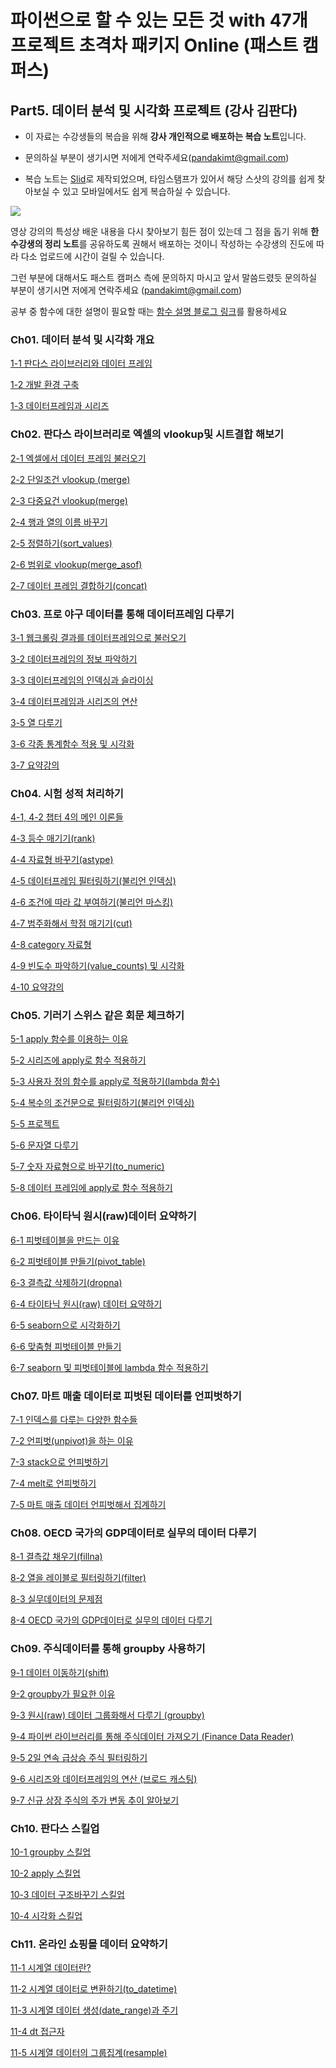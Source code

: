 
# 파이썬으로 할 수 있는 모든 것 with 47개 프로젝트 초격차 패키지 Online (패스트 캠퍼스)

## Part5. 데이터 분석 및 시각화 프로젝트 (강사 김판다)

- 이 자료는 수강생들의 복습을 위해 **강사 개인적으로 배포하는 복습 노트**입니다. 

- 문의하실 부분이 생기시면 저에게 연락주세요(pandakimt@gmail.com)

- 복습 노트는 [Slid](https://app.slid.cc/)로 제작되었으며, 타임스탬프가 있어서 해당 스샷의 강의를 쉽게 찾아보실 수 있고 모바일에서도 쉽게 복습하실 수 있습니다.

![](https://i.ibb.co/2Y9bn8G/02.jpg)


영상 강의의 특성상 배운 내용을 다시 찾아보기 힘든 점이 있는데 그 점을 돕기 위해 **한 수강생의 정리 노트**를 공유하도록 권해서 배포하는 것이니 작성하는 수강생의 진도에 따라 다소 업로드에 시간이 걸릴 수 있습니다. 

그런 부분에 대해서도 패스트 캠퍼스 측에 문의하지 마시고 앞서 말씀드렸듯 문의하실 부분이 생기시면 저에게 연락주세요 (pandakimt@gmail.com)




공부 중 함수에 대한 설명이 필요할 때는 [함수 설명 블로그 링크](https://kimpanda.tistory.com/category/%ED%8C%90%EB%8B%A4%EC%8A%A4%EA%B0%95%EC%9D%98/%ED%8C%90%EB%8B%A4%EC%8A%A4%20%ED%95%A8%EC%88%98%EC%84%A4%EB%AA%85)를 활용하세요



### Ch01. 데이터 분석 및 시각화 개요

[1-1 판다스 라이브러리와 데이터 프레임](https://www.slid.cc/ko/share/docs/11-%ED%8C%90%EB%8B%A4%EC%8A%A4-%EB%9D%BC%EC%9D%B4%EB%B8%8C%EB%9F%AC%EB%A6%AC%EC%99%80-%EB%8D%B0%EC%9D%B4%ED%84%B0-%ED%94%84%EB%A0%88%EC%9E%84-3d1a2a04a3204ab2927449c110eca631)

[1-2 개발 환경 구축](https://www.slid.cc/ko/share/docs/12-%EA%B0%9C%EB%B0%9C-%ED%99%98%EA%B2%BD-%EA%B5%AC%EC%B6%95-be37e35994114d989cad32a9aa5a272c)

[1-3 데이터프레임과 시리즈](https://www.slid.cc/ko/share/docs/13-%EB%8D%B0%EC%9D%B4%ED%84%B0-%ED%94%84%EB%A0%88%EC%9E%84%EA%B3%BC-%EC%8B%9C%EB%A6%AC%EC%A6%88-1d140830593947858b3200d29d97651c)


### Ch02. 판다스 라이브러리로 엑셀의 vlookup및 시트결합 해보기

[2-1 엑셀에서 데이터 프레임 불러오기](https://www.slid.cc/ko/share/docs/21-%EC%97%91%EC%85%80%EC%97%90%EC%84%9C-%EB%8D%B0%EC%9D%B4%ED%84%B0-%ED%94%84%EB%A0%88%EC%9E%84-%EB%B6%88%EB%9F%AC%EC%98%A4%EA%B8%B0readexcel-944866819f95474194af0df97630ebd0)

[2-2 단일조건 vlookup (merge)](https://www.slid.cc/ko/share/docs/22-%EB%8B%A8%EC%9D%BC%EC%A1%B0%EA%B1%B4-vlookup-merge-4f3d3a7acd99420a881b64c0b5988432)

[2-3 다중요건 vlookup(merge)](https://www.slid.cc/ko/share/docs/23-%EB%8B%A4%EC%A4%91%EC%9A%94%EA%B1%B4-vlookupmerge-0f8a7d9da41c4c15b5372226dedadb82)

[2-4 행과 열의 이름 바꾸기](https://www.slid.cc/ko/share/docs/24-%ED%96%89%EA%B3%BC-%EC%97%B4%EC%9D%98-%EC%9D%B4%EB%A6%84-%EB%B0%94%EA%BE%B8%EA%B8%B0-ce4746bdcfa349b1a63f75937ef72904)

[2-5 정렬하기(sort_values)](https://www.slid.cc/ko/share/docs/25-%EC%A0%95%EB%A0%AC%ED%95%98%EA%B8%B0sortvalues-8918d71784ec401ab06c0c5bb8b23c80)

[2-6 범위로 vlookup(merge_asof)](https://www.slid.cc/ko/share/docs/26-%EB%B2%94%EC%9C%84%EB%A1%9C-vlookupmergeasof-c34a6ca14ffe4180b93993356bd7ff59)

[2-7 데이터 프레임 결합하기(concat)](https://www.slid.cc/ko/share/docs/27-%EB%8D%B0%EC%9D%B4%ED%84%B0-%ED%94%84%EB%A0%88%EC%9E%84-%EA%B2%B0%ED%95%A9%ED%95%98%EA%B8%B0concat-6d608edfa9b945ad859fa65f8b9dcef5)



### Ch03. 프로 야구 데이터를 통해 데이터프레임 다루기

[3-1 웹크롤링 결과를 데이터프레임으로 불러오기](https://www.slid.cc/ko/share/docs/31-%EC%9B%B9%ED%81%AC%EB%A1%A4%EB%A7%81-%EA%B2%B0%EA%B3%BC%EB%A5%BC-%EB%8D%B0%EC%9D%B4%ED%84%B0%ED%94%84%EB%A0%88%EC%9E%84%EC%9C%BC%EB%A1%9C-%EB%B6%88%EB%9F%AC%EC%98%A4%EA%B8%B0-ebc455a6811c44a593729ba104e1efdb)

[3-2 데이터프레임의 정보 파악하기](https://www.slid.cc/ko/share/docs/32-%EB%8D%B0%EC%9D%B4%ED%84%B0%ED%94%84%EB%A0%88%EC%9E%84%EC%9D%98-%EC%A0%95%EB%B3%B4-%ED%8C%8C%EC%95%85%ED%95%98%EA%B8%B0-8bc7ebf7d1354acfbcc3f78e09805e97)

[3-3 데이터프레임의 인덱싱과 슬라이싱](https://www.slid.cc/ko/share/docs/33-%EB%8D%B0%EC%9D%B4%ED%84%B0%ED%94%84%EB%A0%88%EC%9E%84%EC%9D%98-%EC%9D%B8%EB%8D%B1%EC%8B%B1%EA%B3%BC-%EC%8A%AC%EB%9D%BC%EC%9D%B4%EC%8B%B1-7233d5285ab94db7bac09290b917381f)

[3-4 데이터프레임과 시리즈의 연산](https://www.slid.cc/ko/share/docs/34-%EB%8D%B0%EC%9D%B4%ED%84%B0%ED%94%84%EB%A0%88%EC%9E%84%EA%B3%BC-%EC%8B%9C%EB%A6%AC%EC%A6%88%EC%9D%98-%EC%97%B0%EC%82%B0-6d740cc3ed774e7693d64a327c3cfb87)

[3-5 열 다루기](https://www.slid.cc/ko/share/docs/35-%EC%97%B4-%EB%8B%A4%EB%A3%A8%EA%B8%B0-368dae597ede4a0484250a2f3f4ddba6)

[3-6 각종 통계함수 적용 및 시각화](https://www.slid.cc/ko/share/docs/36-%EA%B0%81%EC%A2%85-%ED%86%B5%EA%B3%84%ED%95%A8%EC%88%98-%EC%A0%81%EC%9A%A9-%EB%B0%8F-%EC%8B%9C%EA%B0%81%ED%99%94-4f2637dc7a0a491db3080f546d23ad68)

[3-7 요약강의](https://www.slid.cc/ko/share/docs/37-%EC%9A%94%EC%95%BD%EA%B0%95%EC%9D%98-1d0380961db448ee83f332b7bc646e97)


### Ch04. 시험 성적 처리하기

[4-1, 4-2 챕터 4의 메인 이론들](https://www.slid.cc/ko/share/docs/41-42-%EC%B1%95%ED%84%B0-4%EC%9D%98-%EB%A9%94%EC%9D%B8-%EC%9D%B4%EB%A1%A0%EB%93%A4-1969ef7d94b5485386eb63fdf321a984)

[4-3 등수 매기기(rank)](https://www.slid.cc/ko/share/docs/43-%EB%93%B1%EC%88%98-%EB%A7%A4%EA%B8%B0%EA%B8%B0rank-64d8131cac3e4e7aae8f85d53c9b9b75)

[4-4 자료형 바꾸기(astype)](https://www.slid.cc/ko/share/docs/44-%EC%9E%90%EB%A3%8C%ED%98%95-%EB%B0%94%EA%BE%B8%EA%B8%B0astype-a5667dc77fc94337b21f6e2512a37c67)

[4-5 데이터프레임 필터링하기(불리언 인덱싱)](https://www.slid.cc/ko/share/docs/45-%EB%8D%B0%EC%9D%B4%ED%84%B0%ED%94%84%EB%A0%88%EC%9E%84-%ED%95%84%ED%84%B0%EB%A7%81%ED%95%98%EA%B8%B0%EB%B6%88%EB%A6%AC%EC%96%B8-%EC%9D%B8%EB%8D%B1%EC%8B%B1-9b506776b4e844909f0e339e6a729567)

[4-6 조건에 따라 값 부여하기(불리언 마스킹)](https://www.slid.cc/ko/share/docs/46-%EC%A1%B0%EA%B1%B4%EC%97%90-%EB%94%B0%EB%9D%BC-%EA%B0%92-%EB%B6%80%EC%97%AC%ED%95%98%EA%B8%B0%EB%B6%88%EB%A6%AC%EC%96%B8-%EB%A7%88%EC%8A%A4%ED%82%B9-051ad24c1d464a3f93c934461be89d7d)

[4-7 범주화해서 학점 매기기(cut)](https://www.slid.cc/ko/share/docs/47-%EB%B2%94%EC%A3%BC%ED%99%94%ED%95%B4%EC%84%9C-%ED%95%99%EC%A0%90-%EB%A7%A4%EA%B8%B0%EA%B8%B0cut-6128a29725a14e5c8f836e44d856fe49)

[4-8 category 자료형](https://www.slid.cc/ko/share/docs/48-category-%EC%9E%90%EB%A3%8C%ED%98%95-4da117dd6b8f42b0a82306d79a1f425a)

[4-9 빈도수 파악하기(value_counts) 및 시각화](https://www.slid.cc/ko/share/docs/49-%EB%B9%88%EB%8F%84%EC%88%98-%ED%8C%8C%EC%95%85%ED%95%98%EA%B8%B0valuecounts-%EB%B0%8F-%EC%8B%9C%EA%B0%81%ED%99%94-d91c97a4495c495d9583822ffacead0d)

[4-10 요약강의](https://www.slid.cc/ko/share/docs/410-%EC%9A%94%EC%95%BD%EA%B0%95%EC%9D%98-c52d95c752d2460f94b4d26fb680878c)


### Ch05. 기러기 스위스 같은 회문 체크하기

[5-1 apply 함수를 이용하는 이유](https://www.slid.cc/ko/share/docs/51-apply-%ED%95%A8%EC%88%98%EB%A5%BC-%EC%9D%B4%EC%9A%A9%ED%95%98%EB%8A%94-%EC%9D%B4%EC%9C%A0-ff4eaa9f510749558789258b68301842)

[5-2 시리즈에 apply로 함수 적용하기](https://www.slid.cc/ko/share/docs/52-%EC%8B%9C%EB%A6%AC%EC%A6%88%EC%97%90-apply%EB%A1%9C-%ED%95%A8%EC%88%98-%EC%A0%81%EC%9A%A9%ED%95%98%EA%B8%B0-3fb7788b14e24c3da44ddd70eaf9abf8)

[5-3 사용자 정의 함수를 apply로 적용하기(lambda 함수)](https://www.slid.cc/ko/share/docs/53-%EC%82%AC%EC%9A%A9%EC%9E%90-%EC%A0%95%EC%9D%98-%ED%95%A8%EC%88%98%EB%A5%BC-apply%EB%A1%9C-%EC%A0%81%EC%9A%A9%ED%95%98%EA%B8%B0lambda-%ED%95%A8%EC%88%98-a0ba2bd0aafc4fdaa15f16adb9171ffc)

[5-4 복수의 조건문으로 필터링하기(불리언 인덱싱)](https://www.slid.cc/ko/share/docs/54-%EB%B3%B5%EC%88%98%EC%9D%98-%EC%A1%B0%EA%B1%B4%EB%AC%B8%EC%9C%BC%EB%A1%9C-%ED%95%84%ED%84%B0%EB%A7%81%ED%95%98%EA%B8%B0%EB%B6%88%EB%A6%AC%EC%96%B8-%EC%9D%B8%EB%8D%B1%EC%8B%B1-14e38e97076b4276a6c6a8e0210398b4)

[5-5 프로젝트](https://www.slid.cc/ko/share/docs/55-%ED%94%84%EB%A1%9C%EC%A0%9D%ED%8A%B8-44f80d05e15e4fdcb6666b7ee19739ab)

[5-6 문자열 다루기](https://www.slid.cc/ko/share/docs/56-%EB%AC%B8%EC%9E%90%EC%97%B4-%EB%8B%A4%EB%A3%A8%EA%B8%B0-b0e24679428c4cb3823515a95e3ffce3)

[5-7 숫자 자료형으로 바꾸기(to_numeric)](https://www.slid.cc/ko/share/docs/57-%EC%88%AB%EC%9E%90-%EC%9E%90%EB%A3%8C%ED%98%95%EC%9C%BC%EB%A1%9C-%EB%B0%94%EA%BE%B8%EA%B8%B0tonumeric-5b50bc48811d4ffd89afe555da32fafc)

[5-8 데이터 프레임에 apply로 함수 적용하기](https://www.slid.cc/ko/share/docs/58-%EB%8D%B0%EC%9D%B4%ED%84%B0-%ED%94%84%EB%A0%88%EC%9E%84%EC%97%90-apply%EB%A1%9C-%ED%95%A8%EC%88%98-%EC%A0%81%EC%9A%A9%ED%95%98%EA%B8%B0-4b872b7ace2745eb98b5132a9f427716)



### Ch06. 타이타닉 원시(raw)데이터 요약하기

[6-1 피벗테이블을 만드는 이유](https://www.slid.cc/ko/share/docs/61-%ED%94%BC%EB%B2%97%ED%85%8C%EC%9D%B4%EB%B8%94%EC%9D%84-%EB%A7%8C%EB%93%9C%EB%8A%94-%EC%9D%B4%EC%9C%A0-c43e9ca19d624509b966088569f9757c)

[6-2 피벗테이블 만들기(pivot_table)](https://www.slid.cc/ko/share/docs/62-%ED%94%BC%EB%B2%97%ED%85%8C%EC%9D%B4%EB%B8%94-%EB%A7%8C%EB%93%A4%EA%B8%B0pivottable-a2aa40a4321e4afd8765a43097bedd16)

[6-3 결측값 삭제하기(dropna)](https://www.slid.cc/ko/share/docs/63-%EA%B2%B0%EC%B8%A1%EA%B0%92-%EC%82%AD%EC%A0%9C%ED%95%98%EA%B8%B0dropna-7451d9ca8c2a45dba007cac668bff4a1)

[6-4 타이타닉 원시(raw) 데이터 요약하기](https://www.slid.cc/ko/share/docs/64-%ED%83%80%EC%9D%B4%ED%83%80%EB%8B%89-%EC%9B%90%EC%8B%9Craw-%EB%8D%B0%EC%9D%B4%ED%84%B0-%EC%9A%94%EC%95%BD%ED%95%98%EA%B8%B0-67593cebbb8542d3845da88aff60dab3)

[6-5 seaborn으로 시각화하기](https://www.slid.cc/ko/share/docs/65-seaborn%EC%9C%BC%EB%A1%9C-%EC%8B%9C%EA%B0%81%ED%99%94%ED%95%98%EA%B8%B0-c18ad9b8f2b944f5bce0d85369e5368e)

[6-6 맞춤형 피벗테이블 만들기](https://www.slid.cc/ko/share/docs/66-%EB%A7%9E%EC%B6%A4%ED%98%95-%ED%94%BC%EB%B2%97%ED%85%8C%EC%9D%B4%EB%B8%94-%EB%A7%8C%EB%93%A4%EA%B8%B0-f02a8481b4c34f68bde63c8a16f0dd25)

[6-7 seaborn 및 피벗테이블에 lambda 함수 적용하기](https://www.slid.cc/ko/share/docs/67-seaborn-%EB%B0%8F-%ED%94%BC%EB%B2%97%ED%85%8C%EC%9D%B4%EB%B8%94%EC%97%90-lambda-%ED%95%A8%EC%88%98-%EC%A0%81%EC%9A%A9%ED%95%98%EA%B8%B0-121ca9e1b70841f9832acc9f08cc0a10)




### Ch07. 마트 매출 데이터로 피벗된 데이터를 언피벗하기

[7-1 인덱스를 다루는 다양한 함수들](https://www.slid.cc/ko/share/docs/71-%EC%9D%B8%EB%8D%B1%EC%8A%A4%EB%A5%BC-%EB%8B%A4%EB%A3%A8%EB%8A%94-%EB%8B%A4%EC%96%91%ED%95%9C-%ED%95%A8%EC%88%98%EB%93%A4-d7a76346475e46a3bc3ebca87c7e94b9)

[7-2 언피벗(unpivot)을 하는 이유](https://www.slid.cc/ko/share/docs/72-%EC%96%B8%ED%94%BC%EB%B2%97unpivot%EC%9D%84-%ED%95%98%EB%8A%94-%EC%9D%B4%EC%9C%A0-249de9aa7b174c73a695ba09bb2e9a34)

[7-3 stack으로 언피벗하기](https://www.slid.cc/ko/share/docs/73-stack%EC%9C%BC%EB%A1%9C-%EC%96%B8%ED%94%BC%EB%B2%97%ED%95%98%EA%B8%B0-de63a27048f44ae5a66d6b700d8282f6)

[7-4 melt로 언피벗하기](https://www.slid.cc/ko/share/docs/74-melt%EB%A1%9C-%EC%96%B8%ED%94%BC%EB%B2%97%ED%95%98%EA%B8%B0-ba39620c42644be49f773764855a1816)

[7-5 마트 매출 데이터 언피벗해서 집계하기](https://www.slid.cc/ko/share/docs/75-%EB%A7%88%ED%8A%B8-%EB%A7%A4%EC%B6%9C-%EB%8D%B0%EC%9D%B4%ED%84%B0-%EC%96%B8%ED%94%BC%EB%B2%97%ED%95%B4%EC%84%9C-%EC%A7%91%EA%B3%84%ED%95%98%EA%B8%B0-88512c9e1d634cb7bfd6af90b209781d)



### Ch08. OECD 국가의 GDP데이터로 실무의 데이터 다루기

[8-1 결측값 채우기(fillna)](https://www.slid.cc/ko/share/docs/81-%EA%B2%B0%EC%B8%A1%EA%B0%92-%EC%B1%84%EC%9A%B0%EA%B8%B0fillna-b74f9fce78c4460a819d8f762f27ff07)

[8-2 열을 레이블로 필터링하기(filter)](https://www.slid.cc/ko/share/docs/82-%EC%97%B4%EC%9D%84-%EB%A0%88%EC%9D%B4%EB%B8%94%EB%A1%9C-%ED%95%84%ED%84%B0%EB%A7%81%ED%95%98%EA%B8%B0filter-c065cf716b3d4b6db1db1f650425dd18)

[8-3 실무데이터의 문제점](https://www.slid.cc/ko/share/docs/83-%EC%8B%A4%EB%AC%B4%EB%8D%B0%EC%9D%B4%ED%84%B0%EC%9D%98-%EB%AC%B8%EC%A0%9C%EC%A0%90-4c865ba4a0104cd6b20c82f3e30c1802)

[8-4 OECD 국가의 GDP데이터로 실무의 데이터 다루기](https://www.slid.cc/ko/share/docs/84-oecd-%EA%B5%AD%EA%B0%80%EC%9D%98-gdp%EB%8D%B0%EC%9D%B4%ED%84%B0%EB%A1%9C-%EC%8B%A4%EB%AC%B4%EC%9D%98-%EB%8D%B0%EC%9D%B4%ED%84%B0-%EB%8B%A4%EB%A3%A8%EA%B8%B0-f8e9d3c61426454982cb6fd78c0ce16d)



### Ch09. 주식데이터를 통해 groupby 사용하기

[9-1 데이터 이동하기(shift)](https://www.slid.cc/ko/share/docs/91-%EB%8D%B0%EC%9D%B4%ED%84%B0-%EC%9D%B4%EB%8F%99%ED%95%98%EA%B8%B0shift-b4793d4f286c4a1e948e673e200463fa)

[9-2 groupby가 필요한 이유](https://www.slid.cc/ko/share/docs/92-groupby%EA%B0%80-%ED%95%84%EC%9A%94%ED%95%9C-%EC%9D%B4%EC%9C%A0-2a7aa09771334209bbdb96dde615f23a)

[9-3 원시(raw) 데이터 그룹화해서 다루기 (groupby)](https://www.slid.cc/ko/share/docs/93-%EC%9B%90%EC%8B%9Craw-%EB%8D%B0%EC%9D%B4%ED%84%B0-%EA%B7%B8%EB%A6%85%ED%99%94%ED%95%B4%EC%84%9C-%EB%8B%A4%EB%A3%A8%EA%B8%B0-groupby-c19f8c6d8fba4b2095948a68212ccd11)

[9-4 파이썬 라이브러리를 통해 주식데이터 가져오기 (Finance Data Reader)](https://www.slid.cc/ko/share/docs/94-%ED%8C%8C%EC%9D%B4%EC%8D%AC-%EB%9D%BC%EC%9D%B4%EB%B8%8C%EB%9F%AC%EB%A6%AC%EB%A5%BC-%ED%86%B5%ED%95%B4-%EC%A3%BC%EC%8B%9D%EB%8D%B0%EC%9D%B4%ED%84%B0-%EA%B0%80%EC%A0%B8%EC%98%A4%EA%B8%B0-finance-data-reader-283e8e4ccebb41ae9ed71364ec1dc20c)

[9-5 2일 연속 급상승 주식 필터링하기](https://www.slid.cc/ko/share/docs/95-2%EC%9D%BC-%EC%97%B0%EC%86%8D-%EA%B8%89%EC%83%81%EC%8A%B9-%EC%A3%BC%EC%8B%9D-%ED%95%84%ED%84%B0%EB%A7%81%ED%95%98%EA%B8%B0-a8d7504d3e93487186f3fcc07f3b24b1)

[9-6 시리즈와 데이터프레임의 연산 (브로드 캐스팅)](https://www.slid.cc/ko/share/docs/96-%EC%8B%9C%EB%A6%AC%EC%A6%88%EC%99%80-%EB%8D%B0%EC%9D%B4%ED%84%B0%ED%94%84%EB%A0%88%EC%9E%84%EC%9D%98-%EC%97%B0%EC%82%B0-%EB%B8%8C%EB%A1%9C%EB%93%9C-%EC%BA%90%EC%8A%A4%ED%8C%85-1da220a9a3494b309337491ce1181c68)

[9-7 신규 상장 주식의 주가 변동 추이 알아보기](https://www.slid.cc/ko/share/docs/97-%EC%8B%A0%EA%B7%9C-%EC%83%81%EC%9E%A5-%EC%A3%BC%EC%8B%9D%EC%9D%98-%EC%A3%BC%EA%B0%80-%EB%B3%80%EB%8F%99-%EC%B6%94%EC%9D%B4-%EC%95%8C%EC%95%84%EB%B3%B4%EA%B8%B0-9b479bef59f84b7683bda436340522b9)



### Ch10. 판다스 스킬업

[10-1 groupby 스킬업](https://www.slid.cc/ko/share/docs/101-groupby-%EC%8A%A4%ED%82%AC%EC%97%85-f161595dc4c54fbcbe727c9ba6917537)


[10-2 apply 스킬업](https://www.slid.cc/ko/share/docs/102-apply-%EC%8A%A4%ED%82%AC%EC%97%85-a37160ec3fba42f7b452af680de338f9)


[10-3 데이터 구조바꾸기 스킬업](https://www.slid.cc/ko/share/docs/103-%EB%8D%B0%EC%9D%B4%ED%84%B0-%EA%B5%AC%EC%A1%B0%EB%B0%94%EA%BE%B8%EA%B8%B0-%EC%8A%A4%ED%82%AC%EC%97%85-6ac021d733bf4b51af2b0907a5bab38c)


[10-4 시각화 스킬업](https://www.slid.cc/ko/share/docs/104-%EC%8B%9C%EA%B0%81%ED%99%94-%EC%8A%A4%ED%82%AC%EC%97%85-f2a9dc69eaac46c39d9af05bb57bd9a4)



### Ch11. 온라인 쇼핑몰 데이터 요약하기

[11-1 시계열 데이터란?](https://www.slid.cc/ko/share/docs/111-%EC%8B%9C%EA%B3%84%EC%97%B4-%EB%8D%B0%EC%9D%B4%ED%84%B0%EB%9E%80-ea6d736525ba4b0d891f7a5dd5dff56a)

[11-2 시계열 데이터로 변환하기(to_datetime)](https://www.slid.cc/ko/share/docs/112-%EC%8B%9C%EA%B3%84%EC%97%B4-%EB%8D%B0%EC%9D%B4%ED%84%B0%EB%A1%9C-%EB%B3%80%ED%99%98%ED%95%98%EA%B8%B0todatetime-1c369d491dad49c889309c82a4f755c1)

[11-3 시계열 데이터 생성(date_range)과 주기](https://www.slid.cc/ko/share/docs/113-%EC%8B%9C%EA%B3%84%EC%97%B4-%EB%8D%B0%EC%9D%B4%ED%84%B0-%EC%83%9D%EC%84%B1daterange%EA%B3%BC-%EC%A3%BC%EA%B8%B0-9a375465bd604740a52c52c3b45f0f8a)

[11-4 dt 접근자](https://www.slid.cc/ko/share/docs/114-dt-%EC%A0%91%EA%B7%BC%EC%9E%90-8c41fd0e3757419db7e04fe01fa9634d)

[11-5 시계열 데이터의 그룹집계(resample)](https://www.slid.cc/ko/share/docs/115-%EC%8B%9C%EA%B3%84%EC%97%B4-%EB%8D%B0%EC%9D%B4%ED%84%B0%EC%9D%98-%EA%B7%B8%EB%A3%B9%EC%A7%91%EA%B3%84resample-392fb2465a23462187f318375dbca31f)
